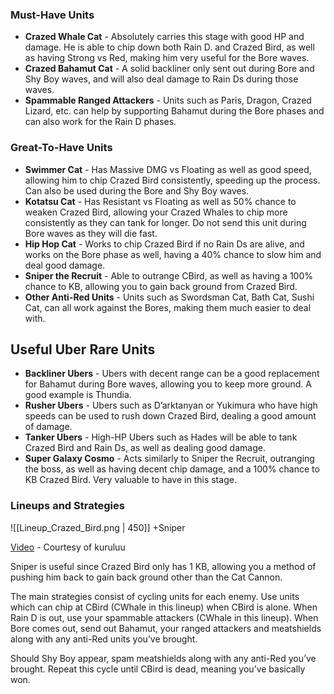 ### Must-Have Units
- **Crazed Whale Cat** - Absolutely carries this stage with good HP and damage. He is able to chip down both Rain D. and Crazed Bird, as well as having Strong vs Red, making him very useful for the Bore waves.
- **Crazed Bahamut Cat** - A solid backliner only sent out during Bore and Shy Boy waves, and will also deal damage to Rain Ds during those waves.
- **Spammable Ranged Attackers** - Units such as Paris, Dragon, Crazed Lizard, etc. can help by supporting Bahamut during the Bore phases and can also work for the Rain D phases.
 
### Great-To-Have Units
- **Swimmer Cat** - Has Massive DMG vs Floating as well as good speed, allowing him to chip Crazed Bird consistently, speeding up the process. Can also be used during the Bore and Shy Boy waves.
- **Kotatsu Cat** - Has Resistant vs Floating as well as 50% chance to weaken Crazed Bird, allowing your Crazed Whales to chip more consistently as they can tank for longer. Do not send this unit during Bore waves as they will die fast.
- **Hip Hop Cat** - Works to chip Crazed Bird if no Rain Ds are alive, and works on the Bore phase as well, having a 40% chance to slow him and deal good damage.
- **Sniper the Recruit** - Able to outrange CBird, as well as having a 100% chance to KB, allowing you to gain back ground from Crazed Bird.
- **Other Anti-Red Units** - Units such as Swordsman Cat, Bath Cat, Sushi Cat, can all work against the Bores, making them much easier to deal with.
 
## Useful Uber Rare Units
- **Backliner Ubers** - Ubers with decent range can be a good replacement for Bahamut during Bore waves, allowing you to keep more ground. A good example is Thundia.
- **Rusher Ubers** - Ubers such as D’arktanyan or Yukimura who have high speeds can be used to rush down Crazed Bird, dealing a good amount of damage.
- **Tanker Ubers** - High-HP Ubers such as Hades will be able to tank Crazed Bird and Rain Ds, as well as dealing good damage.
- **Super Galaxy Cosmo** - Acts similarly to Sniper the Recruit, outranging the boss, as well as having decent chip damage, and a 100% chance to KB Crazed Bird. Very valuable to have in this stage.

### Lineups and Strategies
![[Lineup_Crazed_Bird.png | 450]]
+Sniper

[Video](https://www.youtube.com/watch?v=KQBxgzmbZrc) - Courtesy of kuruluu

Sniper is useful since Crazed Bird only has 1 KB, allowing you a method of pushing him back to gain back ground other than the Cat Cannon.

The main strategies consist of cycling units for each enemy. Use units which can chip at CBird (CWhale in this lineup) when CBird is alone. When Rain D is out, use your spammable attackers (CWhale in this lineup). When Bore comes out, send out Bahamut, your ranged attackers and meatshields along with any anti-Red units you’ve brought. 

Should Shy Boy appear, spam meatshields along with any anti-Red you’ve brought. Repeat this cycle until CBird is dead, meaning you’ve basically won.